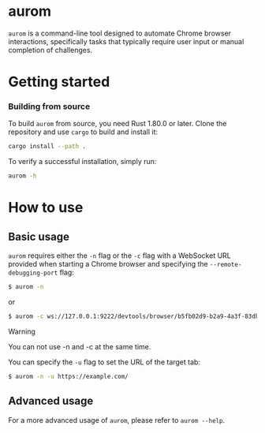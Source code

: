 # aurom

`aurom` is a command-line tool designed to automate Chrome browser interactions, specifically tasks that typically require user input or manual completion of challenges.

# Getting started

### Building from source

To build `aurom` from source, you need Rust 1.80.0 or later. Clone the repository and use `cargo` to build and install it:

```bash
cargo install --path .
```

To verify a successful installation, simply run:

```bash
aurom -h
```

# How to use

## Basic usage

`aurom` requires either the `-n` flag or the `-c` flag with a WebSocket URL provided when starting a Chrome browser and specifying the ``--remote-debugging-port`` flag:

```bash
$ aurom -n
```
or
```bash
$ aurom -c ws://127.0.0.1:9222/devtools/browser/b5fb02d9-b2a9-4a3f-83db-c63e7c68c300
```

> [!WARNING]  
> You can not use -n and -c at the same time.

You can specify the ``-u`` flag to set the URL of the target tab:

```bash
$ aurom -n -u https://example.com/
```

## Advanced usage

For a more advanced usage of `aurom`, please refer to `aurom --help`.